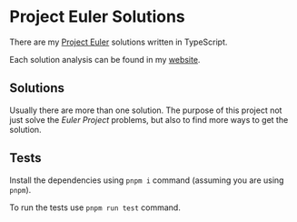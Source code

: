 # Project Euler Solutions

There are my [Project Euler][project-euler] solutions written in TypeScript.

Each solution analysis can be found in my [website][website].

## Solutions

Usually there are more than one solution. The purpose of this project not just solve the *Euler Project* problems, but also to find more ways to get the solution.

## Tests

Install the dependencies using `pnpm i` command (assuming you are using `pnpm`).

To run the tests use `pnpm run test` command.

[project-euler]: https://projecteuler.net/
[website]: https://eric-rovell.vercel.app/en/blog

